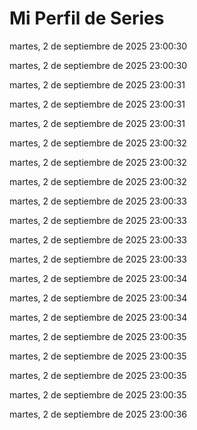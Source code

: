 ﻿# Mi Perfil de Series

martes, 2 de septiembre de 2025 23:00:30



martes, 2 de septiembre de 2025 23:00:30



martes, 2 de septiembre de 2025 23:00:31



martes, 2 de septiembre de 2025 23:00:31



martes, 2 de septiembre de 2025 23:00:31



martes, 2 de septiembre de 2025 23:00:32



martes, 2 de septiembre de 2025 23:00:32



martes, 2 de septiembre de 2025 23:00:32



martes, 2 de septiembre de 2025 23:00:33



martes, 2 de septiembre de 2025 23:00:33



martes, 2 de septiembre de 2025 23:00:33



martes, 2 de septiembre de 2025 23:00:33



martes, 2 de septiembre de 2025 23:00:34



martes, 2 de septiembre de 2025 23:00:34



martes, 2 de septiembre de 2025 23:00:34



martes, 2 de septiembre de 2025 23:00:35



martes, 2 de septiembre de 2025 23:00:35



martes, 2 de septiembre de 2025 23:00:35



martes, 2 de septiembre de 2025 23:00:35



martes, 2 de septiembre de 2025 23:00:36


